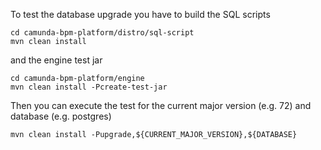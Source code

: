 To test the database upgrade you have to build the SQL scripts

```
cd camunda-bpm-platform/distro/sql-script
mvn clean install
```

and the engine test jar

```
cd camunda-bpm-platform/engine
mvn clean install -Pcreate-test-jar
```

Then you can execute the test for the current major version (e.g. 72) and database (e.g. postgres)

```
mvn clean install -Pupgrade,${CURRENT_MAJOR_VERSION},${DATABASE}
```
